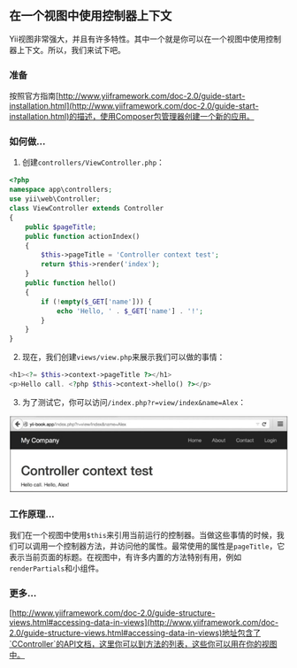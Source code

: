 ## 在一个视图中使用控制器上下文

Yii视图非常强大，并且有许多特性。其中一个就是你可以在一个视图中使用控制器上下文。所以，我们来试下吧。

### 准备

按照官方指南[http://www.yiiframework.com/doc-2.0/guide-start-installation.html](http://www.yiiframework.com/doc-2.0/guide-start-installation.html)的描述，使用Composer包管理器创建一个新的应用。

### 如何做...

1. 创建`controllers/ViewController.php`：

```php
<?php
namespace app\controllers;
use yii\web\Controller;
class ViewController extends Controller
{
    public $pageTitle;
    public function actionIndex()
    {
        $this->pageTitle = 'Controller context test';
        return $this->render('index');
    }
    public function hello()
    {
        if (!empty($_GET['name'])) {
            echo 'Hello, ' . $_GET['name'] . '!';
        }
    }
}
```

2. 现在，我们创建`views/view.php`来展示我们可以做的事情：

```php
<h1><?= $this->context->pageTitle ?></h1>
<p>Hello call. <?php $this->context->hello() ?></p>
```

3. 为了测试它，你可以访问`/index.php?r=view/index&name=Alex`：

![](../images/217.png)

### 工作原理...

我们在一个视图中使用`$this`来引用当前运行的控制器。当做这些事情的时候，我们可以调用一个控制器方法，并访问他的属性。最常使用的属性是`pageTitle`，它表示当前页面的标题。在视图中，有许多内置的方法特别有用，例如`renderPartials`和小组件。

### 更多...

[http://www.yiiframework.com/doc-2.0/guide-structure-views.html#accessing-data-in-views](http://www.yiiframework.com/doc-2.0/guide-structure-views.html#accessing-data-in-views)地址包含了`CController`的API文档，这里你可以到方法的列表，这些你可以用在你的视图中。